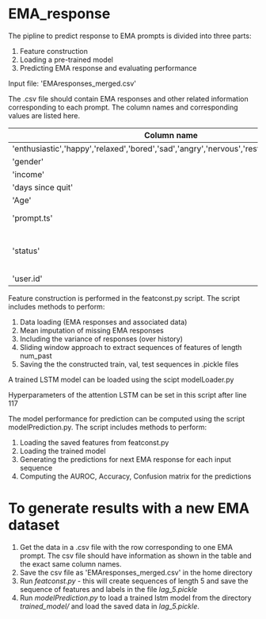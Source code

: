 # EMA_response

The pipline to predict response to EMA prompts is divided into three parts:
1. Feature construction 
2. Loading a pre-trained model 
3. Predicting EMA response and evaluating performance 

Input file: 'EMAresponses_merged.csv'

The .csv file should contain EMA responses and other related information corresponding to each prompt. The column names and corresponding values are listed here. 

| Column name  | Acceptable values  |  
|---|---|
| 'enthusiastic','happy','relaxed','bored','sad','angry','nervous','restless','active','urge'  | 1 - 5 (Likert scale) |  
| 'gender'  | 'F','M' |  
| 'income'  | 'low','mid','high','Uknown'  |  
| 'days since quit' | integer value |
| 'Age' | integer value |
| 'prompt.ts'  | Unix timestamp when EMA was prompted  |
| 'status'  | 'MISSED', 'ABANDONED_BY_USER', 'ABANDONED_BY_TIMEOUT', 'COMPLETED'  |
| 'user.id' | integer value |


Feature construction is performed in the featconst.py script. The script includes methods to perform:
1. Data loading (EMA responses and associated data)
2. Mean imputation of missing EMA responses 
3. Including the variance of responses (over history)
4. Sliding window approach to extract sequences of features of length num_past  
5. Saving the the constructed train, val, test sequences in .pickle files 

A trained LSTM model can be loaded using the scipt modelLoader.py 

Hyperparameters of the attention LSTM can be set in this script after line 117  

The model performance for prediction can be computed using the script modelPrediction.py. The script includes methods to perform:

1. Loading the saved features from featconst.py
2. Loading the trained model 
3. Generating the predictions for next EMA response for each input sequence 
4. Computing the AUROC, Accuracy, Confusion matrix for the predictions


# To generate results with a new EMA dataset 

1. Get the data in a .csv file with the row corresponding to one EMA prompt. The csv file should have information as shown in the table and the exact same column names.  
2. Save the csv file as 'EMAresponses_merged.csv' in the home directory 
3. Run _featconst.py_ - this will create sequences of length 5 and save the sequence of features and labels in the file _lag_5.pickle_
4. Run _modelPrediction.py_ to load a trained lstm model from the directory _trained_model/_ and load the saved data in _lag_5.pickle_.  









